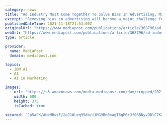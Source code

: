 ```yaml
---
category: news
title: "Ad Industry Must Come Together To Solve Bias In Advertising, Marketing"
excerpt: "Removing bias in advertising will become a major challenge for marketers and brands in 2022, so a group within the Interactive Advertising Bureau is working to ease the burden for brands and ..."
publishedDateTime: 2021-11-18T21:53:00Z
originalUrl: "https://www.mediapost.com/publications/article/368796/ad-industry-must-come-together-to-solve-bias-in-ad.html"
webUrl: "https://www.mediapost.com/publications/article/368796/ad-industry-must-come-together-to-solve-bias-in-ad.html"
type: article

provider:
  name: MediaPost
  domain: mediapost.com

topics:
  - IBM AI
  - AI
  - AI in Marketing

images:
  - url: "https://s3.amazonaws.com/media.mediapost.com/dam/cropped/2021/11/18/mixedracefamily_DK5GFZ2.jpg"
    width: 600
    height: 375
    isCached: true

secured: "Jp5aCK/ANeHBwsF/2oJ1WLeq95do/i1MG9Rn0xagT6gM6+Jf0RBNyvDDlC7KZG6iffVIeuiaVIbFvO5P8+8sxWkhJr015gNadi9CmsmzzYrzotIlsRdJF950Svu9Q7GEWb2USsR+p0rKIvvh/N+vkYo5/yuQFqq2ASg3WOMBuxY3Kk7HZ9ftV540rtqpA+Irgjq+VNYMoi/FQ6reQ9QJOzr+BdAD76bmP+Qf0M0i5UqsLYEXw3R5FtS1sUI8YkIjKpjpeY13QqGgIo6S6SxTcIL0LlXKfmzbZx0hw9PYyaMcHZN6H+ui2NKvldEwPOS2yGBkp+29FdKKHYxah0hVzKB4M9074esVpO1ES/pk4hI=;TDJHJ5VIaQfn8eKDl95xzA=="
---
```


